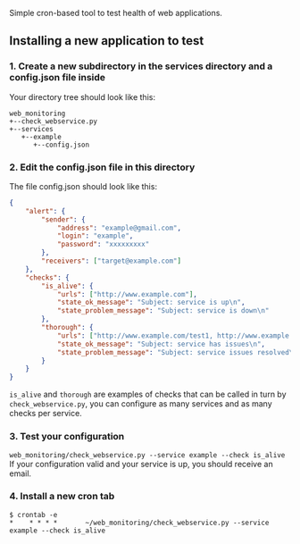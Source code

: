 Simple cron-based tool to test health of web applications.

## Installing a new application to test

### 1. Create a new subdirectory in the services directory and a config.json file inside
Your directory tree should look like this:
```tree
web_monitoring
+--check_webservice.py
+--services  
   +--example
      +--config.json
```
### 2. Edit the config.json file in this directory
The file config.json should look like this:
```json
{
	"alert": {
		"sender": {
			"address": "example@gmail.com",
			"login": "example",
			"password": "xxxxxxxxx"
		},
		"receivers": ["target@example.com"]
	},
	"checks": {
		"is_alive": {
			"urls": ["http://www.example.com"],
			"state_ok_message": "Subject: service is up\n",
			"state_problem_message": "Subject: service is down\n"
		},
		"thorough": {
			"urls": ["http://www.example.com/test1, http://www.example.com/test2"],
			"state_ok_message": "Subject: service has issues\n",
			"state_problem_message": "Subject: service issues resolved\n"
		}
	}
}
```
`is_alive` and `thorough` are examples of checks that can be called in turn by `check_webservice.py`, you can configure as many services and as many checks per service.

### 3. Test your configuration
`web_monitoring/check_webservice.py --service example --check is_alive`
If your configuration valid and your service is up, you should receive an email.
### 4. Install a new cron tab
`$ crontab -e`  
`*    * * * *   	~/web_monitoring/check_webservice.py --service example --check is_alive`

